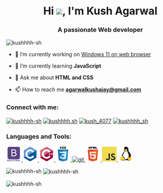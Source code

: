 <h1 align="center">Hi <img src="https://media.giphy.com/media/hvRJCLFzcasrR4ia7z/giphy.gif" width="25px">, I'm Kush Agarwal</h1>
<h3 align="center">A passionate Web developer</h3>

<p align="left"> <img src="https://komarev.com/ghpvc/?username=kushhhh-sh&label=Profile%20views&color=0e75b6&style=flat" alt="kushhhh-sh" /> </p>

- 🔭 I’m currently working on [Windows 11 on web browser](https://trywindows11.epizy.com/?i=1)

- 🌱 I’m currently learning **JavaScript**

- 💬 Ask me about **HTML and CSS**

- 📫 How to reach me **agarwalkushajay@gmail.com**

<h3 align="left">Connect with me:</h3>
<p align="left">
<a href="https://codepen.io/kushhhh-sh" target="blank"><img align="center" src="https://raw.githubusercontent.com/rahuldkjain/github-profile-readme-generator/master/src/images/icons/Social/codepen.svg" alt="kushhhh-sh" height="30" width="40" /></a>
<a href="https://instagram.com/kushhhh.sh" target="blank"><img align="center" src="https://raw.githubusercontent.com/rahuldkjain/github-profile-readme-generator/master/src/images/icons/Social/instagram.svg" alt="kushhhh.sh" height="30" width="40" /></a>
<a href="https://www.codechef.com/users/kush_4077" target="blank"><img align="center" src="https://cdn.jsdelivr.net/npm/simple-icons@3.1.0/icons/codechef.svg" alt="kush_4077" height="30" width="40" /></a>
<a href="https://www.hackerrank.com/kushhhh_sh" target="blank"><img align="center" src="https://raw.githubusercontent.com/rahuldkjain/github-profile-readme-generator/master/src/images/icons/Social/hackerrank.svg" alt="kushhhh_sh" height="30" width="40" /></a>
</p>

<h3 align="left">Languages and Tools:</h3>
<p align="left"> <a href="https://getbootstrap.com" target="_blank"> <img src="https://raw.githubusercontent.com/devicons/devicon/master/icons/bootstrap/bootstrap-plain-wordmark.svg" alt="bootstrap" width="40" height="40"/> </a> <a href="https://www.cprogramming.com/" target="_blank"> <img src="https://raw.githubusercontent.com/devicons/devicon/master/icons/c/c-original.svg" alt="c" width="40" height="40"/> </a> <a href="https://www.w3schools.com/cpp/" target="_blank"> <img src="https://raw.githubusercontent.com/devicons/devicon/master/icons/cplusplus/cplusplus-original.svg" alt="cplusplus" width="40" height="40"/> </a> <a href="https://www.w3schools.com/css/" target="_blank"> <img src="https://raw.githubusercontent.com/devicons/devicon/master/icons/css3/css3-original-wordmark.svg" alt="css3" width="40" height="40"/> </a> <a href="https://git-scm.com/" target="_blank"> <img src="https://www.vectorlogo.zone/logos/git-scm/git-scm-icon.svg" alt="git" width="40" height="40"/> </a> <a href="https://www.w3.org/html/" target="_blank"> <img src="https://raw.githubusercontent.com/devicons/devicon/master/icons/html5/html5-original-wordmark.svg" alt="html5" width="40" height="40"/> </a> <a href="https://developer.mozilla.org/en-US/docs/Web/JavaScript" target="_blank"> <img src="https://raw.githubusercontent.com/devicons/devicon/master/icons/javascript/javascript-original.svg" alt="javascript" width="40" height="40"/> </a> <a href="https://www.linux.org/" target="_blank"> <img src="https://raw.githubusercontent.com/devicons/devicon/master/icons/linux/linux-original.svg" alt="linux" width="40" height="40"/> </a> </p>

<p><img align="left" src="https://github-readme-stats.vercel.app/api/top-langs?username=kushhhh-sh&show_icons=true&locale=en&layout=compact" alt="kushhhh-sh" /></p>

<p>&nbsp;<img align="center" src="https://github-readme-stats.vercel.app/api?username=kushhhh-sh&show_icons=true&locale=en" alt="kushhhh-sh" /></p>

<p><img align="center" src="https://github-readme-streak-stats.herokuapp.com/?user=kushhhh-sh&" alt="kushhhh-sh" /></p>


